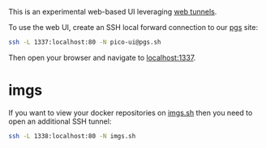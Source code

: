 This is an experimental web-based UI leveraging [web tunnels](https://pico.sh/tunnels).

To use the web UI, create an SSH local forward connection to our
[pgs](https://pico.sh/pgs)
site:

```bash
ssh -L 1337:localhost:80 -N pico-ui@pgs.sh
```

Then open your browser and navigate to [localhost:1337](http://localhost:1337).

# imgs

If you want to view your docker repositories on [imgs.sh](https://pico/imgs)
then you need to open an additional SSH tunnel:

```bash
ssh -L 1338:localhost:80 -N imgs.sh
```
